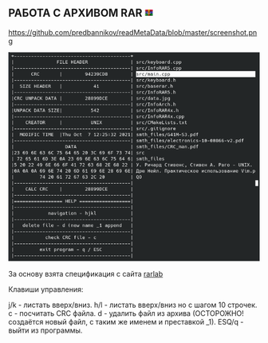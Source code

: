 РАБОТА С АРХИВОМ RAR <img src="https://github.com/predbannikov/readMetaData/blob/master/rar.png" width="16">
--------------------

https://github.com/predbannikov/readMetaData/blob/master/screenshot.png

![alt-текст][logo]

[logo]: https://github.com/predbannikov/readMetaData/blob/master/screenshot.png
 "работа программы"

За основу взята спецификация с сайта [rarlab][1]

Клавиши управления: 

j/k - листать вверх/вниз. 
h/l - листать вверх/вниз но с шагом 10 строчек. 
c - посчитать CRC файла. 
d - удалить файл из архива (ОСТОРОЖНО! создаётся новый файл, с таким же именем и преставкой _1). 
ESQ/q - выйти из программы. 


[1]: https://www.rarlab.com/technote.htm
